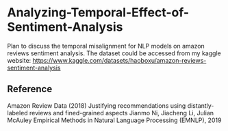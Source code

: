 # Analyzing-Temporal-Effect-of-Sentiment-Analysis

Plan to discuss the temporal misalignment for NLP models on amazon reviews sentiment analysis.
The dataset could be accessed from my kaggle website:
https://www.kaggle.com/datasets/haoboxu/amazon-reviews-sentiment-analysis

## Reference
Amazon Review Data (2018)
Justifying recommendations using distantly-labeled reviews and fined-grained aspects
Jianmo Ni, Jiacheng Li, Julian McAuley
Empirical Methods in Natural Language Processing (EMNLP), 2019
